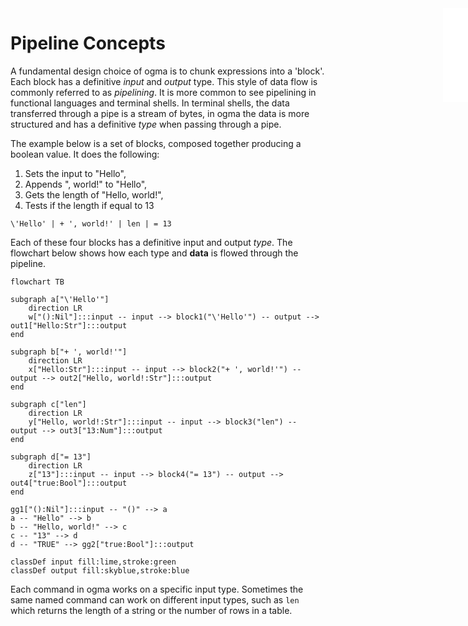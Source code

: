 <iframe src="./.ibox.html?raw=true" style="border:none; position:fixed; width:40px; right:0; z-index=999;"></iframe>

# Pipeline Concepts

A fundamental design choice of ogma is to chunk expressions into a 'block'. Each block has a
definitive _input_ and _output_ type. This style of data flow is commonly referred to as
_pipelining_. It is more common to see pipelining in functional languages and terminal shells.
In terminal shells, the data transferred through a pipe is a stream of bytes, in ogma the data is
more structured and has a definitive _type_ when passing through a pipe.

The example below is a set of blocks, composed together producing a boolean value.
It does the following:

1. Sets the input to "Hello",
2. Appends ", world!" to "Hello",
3. Gets the length of "Hello, world!",
4. Tests if the length if equal to 13

```plaintext
\'Hello' | + ', world!' | len | = 13
```

Each of these four blocks has a definitive input and output _type_. The flowchart below shows how
each type and **data** is flowed through the pipeline.

```mermaid
flowchart TB

subgraph a["\'Hello'"]
    direction LR
    w["():Nil"]:::input -- input --> block1("\'Hello'") -- output --> out1["Hello:Str"]:::output
end

subgraph b["+ ', world!'"]
    direction LR
    x["Hello:Str"]:::input -- input --> block2("+ ', world!'") -- output --> out2["Hello, world!:Str"]:::output
end

subgraph c["len"]
    direction LR
    y["Hello, world!:Str"]:::input -- input --> block3("len") -- output --> out3["13:Num"]:::output
end

subgraph d["= 13"]
    direction LR
    z["13"]:::input -- input --> block4("= 13") -- output --> out4["true:Bool"]:::output
end

gg1["():Nil"]:::input -- "()" --> a
a -- "Hello" --> b
b -- "Hello, world!" --> c
c -- "13" --> d
d -- "TRUE" --> gg2["true:Bool"]:::output

classDef input fill:lime,stroke:green
classDef output fill:skyblue,stroke:blue
```

Each command in ogma works on a specific input type. Sometimes the same named command can work on
different input types, such as `len` which returns the length of a string or the number of rows in
a table.
